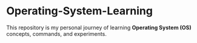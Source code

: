 # Operating-System-Learning
This repository is my personal journey of learning **Operating System (OS)** concepts, commands, and experiments.  
